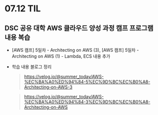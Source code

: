<h1> 07.12 TIL </h1>

## DSC 공유 대학 AWS 클라우드 양성 과정 캠프 프로그램 내용 복습

- [AWS 캠프] 5일차 - Architecting on AWS (3), [AWS 캠프] 5일차 - Architecting on AWS (1) - Lambda, ECS 내용 추가

- 학습 내용 블로그 정리
  > https://velog.io/@summer_today/AWS-%EC%BA%A0%ED%94%84-5%EC%9D%BC%EC%B0%A8-Architecting-on-AWS-3

  > https://velog.io/@summer_today/AWS-%EC%BA%A0%ED%94%84-3%EC%9D%BC%EC%B0%A8-Architecting-on-AWS
